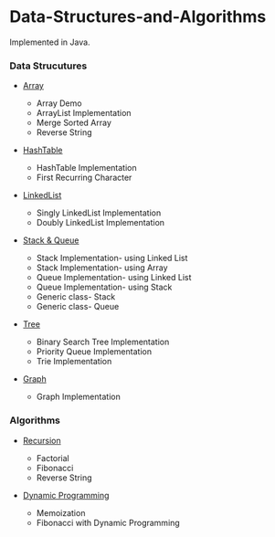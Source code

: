 # Data-Structures-and-Algorithms

Implemented in Java.

### Data Strucutures

* [Array](https://github.com/xu3m4u6/Data-Structures-and-Algorithms/tree/master/DataStructure-Array)
   * Array Demo
   * ArrayList Implementation
   * Merge Sorted Array
   * Reverse String

* [HashTable](https://github.com/xu3m4u6/Data-Structures-and-Algorithms/tree/master/DataStructure-HashTable)
   * HashTable Implementation
   * First Recurring Character

* [LinkedList](https://github.com/xu3m4u6/Data-Structures-and-Algorithms/tree/master/DataStructure-LinkedList)
   * Singly LinkedList Implementation
   * Doubly LinkedList Implementation
   
* [Stack & Queue](https://github.com/xu3m4u6/Data-Structures-and-Algorithms/tree/master/DataStructure-Stack%26Queue)
   * Stack Implementation- using Linked List
   * Stack Implementation- using Array
   * Queue Implementation- using Linked List
   * Queue Implementation- using Stack
   * Generic class- Stack 
   * Generic class- Queue 

* [Tree](https://github.com/xu3m4u6/Data-Structures-and-Algorithms/tree/master/DataStructure-Tree)
   * Binary Search Tree Implementation
   * Priority Queue Implementation
   * Trie Implementation
   
* [Graph](https://github.com/xu3m4u6/Data-Structures-and-Algorithms/tree/master/DataStructure-Graph)
   * Graph Implementation
 
### Algorithms

* [Recursion](https://github.com/xu3m4u6/Data-Structures-and-Algorithms/tree/master/Algorithm-Recursion)
   * Factorial
   * Fibonacci
   * Reverse String
   
* [Dynamic Programming](https://github.com/xu3m4u6/Data-Structures-and-Algorithms/tree/master/Algorithm-DynamicProgramming)
   * Memoization
   * Fibonacci with Dynamic Programming

   
   
